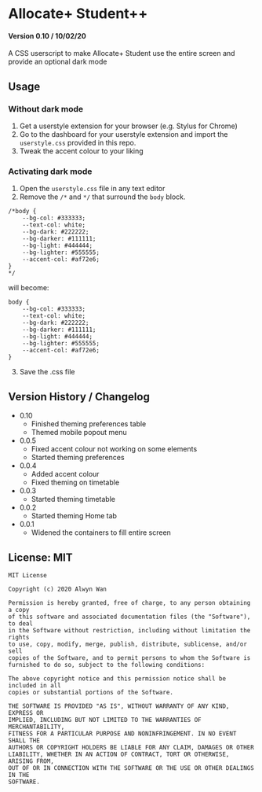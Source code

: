 # Allocate+ Student++

#### Version 0.10 / 10/02/20

A CSS userscript to make Allocate+ Student use the entire screen and provide an optional dark mode

## Usage
### Without dark mode
1. Get a userstyle extension for your browser (e.g. Stylus for Chrome)
2. Go to the dashboard for your userstyle extension and import the `userstyle.css` provided in this repo.
3. Tweak the accent colour to your liking

### Activating dark mode
1. Open the `userstyle.css` file in any text editor
2. Remove the `/*` and `*/` that surround the `body` block.
```
/*body {
    --bg-col: #333333;
    --text-col: white;
    --bg-dark: #222222;
    --bg-darker: #111111;
    --bg-light: #444444;
    --bg-lighter: #555555;
    --accent-col: #af72e6;
}
*/
```
will become:
```
body {
    --bg-col: #333333;
    --text-col: white;
    --bg-dark: #222222;
    --bg-darker: #111111;
    --bg-light: #444444;
    --bg-lighter: #555555;
    --accent-col: #af72e6;
}
```
3. Save the .css file

## Version History / Changelog
- 0.10
    - Finished theming preferences table
    - Themed mobile popout menu 
- 0.0.5
    - Fixed accent colour not working on some elements
    - Started theming preferences
- 0.0.4
    - Added accent colour
    - Fixed theming on timetable
- 0.0.3
    - Started theming timetable
- 0.0.2
    - Started theming Home tab
- 0.0.1
    - Widened the containers to fill entire screen

## License: MIT
```
MIT License

Copyright (c) 2020 Alwyn Wan

Permission is hereby granted, free of charge, to any person obtaining a copy
of this software and associated documentation files (the "Software"), to deal
in the Software without restriction, including without limitation the rights
to use, copy, modify, merge, publish, distribute, sublicense, and/or sell
copies of the Software, and to permit persons to whom the Software is
furnished to do so, subject to the following conditions:

The above copyright notice and this permission notice shall be included in all
copies or substantial portions of the Software.

THE SOFTWARE IS PROVIDED "AS IS", WITHOUT WARRANTY OF ANY KIND, EXPRESS OR
IMPLIED, INCLUDING BUT NOT LIMITED TO THE WARRANTIES OF MERCHANTABILITY,
FITNESS FOR A PARTICULAR PURPOSE AND NONINFRINGEMENT. IN NO EVENT SHALL THE
AUTHORS OR COPYRIGHT HOLDERS BE LIABLE FOR ANY CLAIM, DAMAGES OR OTHER
LIABILITY, WHETHER IN AN ACTION OF CONTRACT, TORT OR OTHERWISE, ARISING FROM,
OUT OF OR IN CONNECTION WITH THE SOFTWARE OR THE USE OR OTHER DEALINGS IN THE
SOFTWARE.
```
